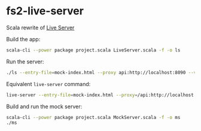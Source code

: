 # fs2-live-server

Scala rewrite of [Live Server](https://github.com/tapio/live-server) 

Build the app:
```bash
scala-cli --power package project.scala LiveServer.scala -f -o ls
```
Run the server:
```bash
./ls --entry-file=mock-index.html --proxy api:http://localhost:8090 --verbose
```

Equivalent `live-server` command:
```bash
live-server --entry-file=mock-index.html --proxy=/api:http://localhost:8090/api --verbose
```

Build and run the mock server:
```bash
scala-cli --power package project.scala MockServer.scala -f -o ms
./ms
```


